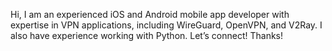 Hi, I am an experienced iOS and Android mobile app developer with expertise in VPN applications, including WireGuard, OpenVPN, and V2Ray. I also have experience working with Python. Let’s connect!
Thanks!
